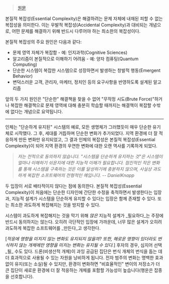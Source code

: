 > [원문](https://wiki.c2.com/?EssentialComplexity)

본질적 복잡성(Essential Complexity)은 해결하려는 문제 자체에 내재된 피할 수 없는 복잡성을 의미한다. 이는 우발적 복잡성(Accidental Complexity)과 대비되는 개념으로, 어떤 문제를 해결하기 위해 반드시 다루어야 하는 최소한의 복잡성이다.

본질적 복잡성의 주요 원인은 다음과 같다:

- 문제 영역 자체가 복잡함 - 예: 인지과학(Cognitive Sciences)
- 알고리즘이 본질적으로 이해하기 어려움 - 예: 양자 컴퓨팅(Quantum Computing)
- 단순한 시스템이 복잡한 시스템으로 성장하면서 발생하는 창발적 행동(Emergent Behavior)
- 변덕스러운 고객, 관리자, 마케터, 정치인 등의 요구사항을 반영하도록 설계된 알고리즘

앞의 두 가지 원인은 "단순한" 해결책을 찾을 수 없어 "무작정 시도(Brute Force)"하거나 복잡한 해결책으로 문제 영역에 대해 충분히 학습할 때까지는 해결책이 복잡할 수밖에 없다는 개념으로 요약됩니다.

---

인체는 "단순하게 유지된" 시스템의 예로, 모든 생명체가 그러했듯이 매우 단순한 유기체로 시작했다. 그 후, 세대를 거듭하며 단순한 변화가 추가되었다. 지역 환경에 더 잘 적응하게 만든 변화만 유지되었고, 그 결과 인체의 복잡성은 본질적 복잡성(Essential Complexity)이 되어 지역 환경의 우연한 변화에 대한 오랜 역사를 기록하게 되었다.

> _저는 전적으로 동의하지 않습니다. "시스템을 단순하게 유지하는 것"은 시스템이 얼마나 이해하기 쉬운지에 대한 지능적 이해가 필요합니다. 점진적인 작은 변화를 통해 시스템을 구축하는 것은 이를 달성하기에 충분하지 않으며, 사실상 과도하게 복잡한 소프트웨어의 전형적인 예입니다. -- DanielKnapp_

두 입장이 서로 배타적이지 않다는 점에 동의한다. 본질적 복잡성(Essential Complexity)이 처음에는 단순한 디자인에 간단한 수정을 축적하면서 발생한다는 입장과, 지능적 설계가 시스템을 단순하게 유지할 수 있다는 입장은 함께 존재할 수 있다. 또는 최소한 과도하게 복잡해지는 것을 방지할 수 있다.

시스템이 과도하게 복잡해지는 것을 막기 위해 _많은_ 지능적 설계가 _필요하다_는 주장에 반드시 동의하지는 않는다. 오히려 극단적인 입장에 가까운데, 너무 많은 설계가 오히려 과도하게 복잡한 소프트웨어를 _만든다_고 생각한다.

[_적응에 영향을 미치지 않는 변화도 유지되지 않을까? 또한, 해로운 영향이 있더라도 번식하지 않는 개체에만 영향을 미치는 변화는 유지될 수 있다._] 후자의 경우, 심지어 선택_될_ 수도 있다. 드론(비생산적 개체)이 과잉 공급된 집단은 번식 개체의 번식을 돕는 데 더 효과적으로 사용될 수 있는 자원을 낭비하게 됩니다. 전자 범주의 변화는 명백한 효과 없이 유지(또는 소실)될 수 있지만, 환경이 변화하면 "비효율적인" 변이의 저장소가 더 큰 집단이 새로운 환경에 더 잘 적응하는 개체를 포함할 가능성이 높습니다(행운은 잡종을 선호합니다).

